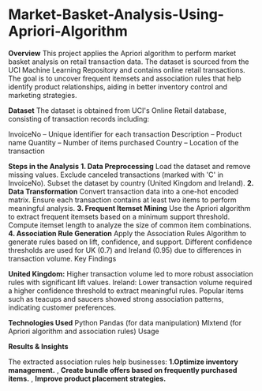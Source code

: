 # Market-Basket-Analysis-Using-Apriori-Algorithm

**Overview**
This project applies the Apriori algorithm to perform market basket analysis on retail transaction data. The dataset is sourced from the UCI Machine Learning Repository and contains online retail transactions. The goal is to uncover frequent itemsets and association rules that help identify product relationships, aiding in better inventory control and marketing strategies.

**Dataset**
The dataset is obtained from UCI's Online Retail database, consisting of transaction records including:

InvoiceNo – Unique identifier for each transaction
Description – Product name
Quantity – Number of items purchased
Country – Location of the transaction


**Steps in the Analysis**
**1. Data Preprocessing**
Load the dataset and remove missing values.
Exclude canceled transactions (marked with 'C' in InvoiceNo).
Subset the dataset by country (United Kingdom and Ireland).
**2. Data Transformation**
Convert transaction data into a one-hot encoded matrix.
Ensure each transaction contains at least two items to perform meaningful analysis.
**3. Frequent Itemset Mining**
Use the Apriori algorithm to extract frequent itemsets based on a minimum support threshold.
Compute itemset length to analyze the size of common item combinations.
**4. Association Rule Generation**
Apply the Association Rules Algorithm to generate rules based on lift, confidence, and support.
Different confidence thresholds are used for UK (0.7) and Ireland (0.95) due to differences in transaction volume.
Key Findings

**United Kingdom:** Higher transaction volume led to more robust association rules with significant lift values.
Ireland: Lower transaction volume required a higher confidence threshold to extract meaningful rules.
Popular items such as teacups and saucers showed strong association patterns, indicating customer preferences.

**Technologies Used**
Python
Pandas (for data manipulation)
Mlxtend (for Apriori algorithm and association rules)
Usage

**Results & Insights**   
   
The extracted association rules help businesses: **1.Optimize inventory management.** , **Create bundle offers based on frequently purchased items.** , **Improve product placement strategies.**
